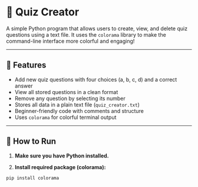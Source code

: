 # 🧠 Quiz Creator

A simple Python program that allows users to create, view, and delete quiz questions using a text file. It uses the `colorama` library to make the command-line interface more colorful and engaging!

---

## 📌 Features

- Add new quiz questions with four choices (a, b, c, d) and a correct answer
- View all stored questions in a clean format
- Remove any question by selecting its number
- Stores all data in a plain text file (`quiz_creator.txt`)
- Beginner-friendly code with comments and structure
- Uses `colorama` for colorful terminal output

---

## 🚀 How to Run

1. **Make sure you have Python installed.**

2. **Install required package (colorama):**

```bash
pip install colorama
